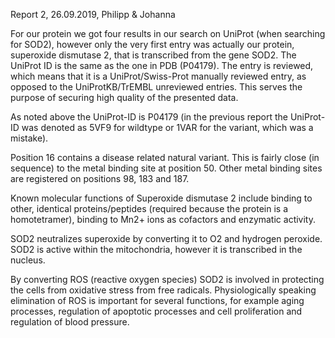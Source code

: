 Report 2, 26.09.2019, Philipp & Johanna

For our protein we got four results in our search on UniProt (when searching for SOD2), however only the very first entry was actually our protein,
superoxide dismutase 2, that is transcribed from the gene SOD2. The UniProt ID is the same as the one in PDB (P04179).
The entry is reviewed, which means that it is a UniProt/Swiss-Prot manually reviewed entry, as opposed to the UniProtKB/TrEMBL unreviewed entries.
This serves the purpose of securing high quality of the presented data.

As noted above the UniProt-ID is P04179 (in the previous report the UniProt-ID was denoted as 5VF9 for wildtype or 1VAR for the variant, which was a mistake).

Position 16 contains a disease related natural variant. This is fairly close (in sequence) to the metal binding site at position 50.
Other metal binding sites are registered on  positions 98, 183 and 187.


Known molecular functions of Superoxide dismutase 2 include binding to other, identical proteins/peptides (required because the protein is a homotetramer),
binding to Mn2+ ions as cofactors and enzymatic activity.

SOD2 neutralizes superoxide by converting it to O2 and hydrogen peroxide. SOD2 is active within the mitochondria, however it is transcribed in the
nucleus.

By converting ROS (reactive oxygen species) SOD2 is involved in protecting the cells from oxidative stress from free radicals. Physiologically speaking elimination of
ROS is important for several functions, for example aging processes, regulation of apoptotic processes and cell proliferation and regulation of blood pressure.
